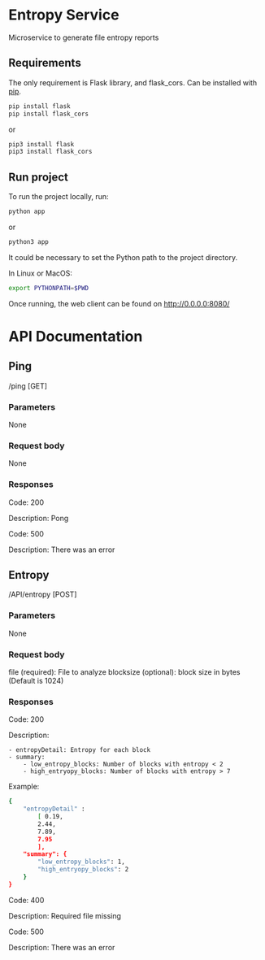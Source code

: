 # Entropy Service

Microservice to generate file entropy reports

## Requirements

The only requirement is Flask library, and flask_cors. Can be installed with [pip](https://pip.pypa.io/en/stable/).

```bash
pip install flask
pip install flask_cors
```
or
```bash
pip3 install flask
pip3 install flask_cors
```

## Run project

To run the project locally, run:
```bash
python app
```
or 
```bash
python3 app
```

It could be necessary to set the Python path to the project directory. 

In Linux or MacOS:
```bash
export PYTHONPATH=$PWD
```

Once running, the web client can be found on http://0.0.0.0:8080/ 

# API Documentation

## Ping
/ping [GET]

### Parameters
None

### Request body
None

### Responses

Code: 200

Description: Pong


Code: 500

Description: There was an error

## Entropy
/API/entropy [POST]

### Parameters
None

### Request body
file (required): File to analyze
blocksize (optional): block size in bytes (Default is 1024)

### Responses

Code: 200

Description:

    - entropyDetail: Entropy for each block
    - summary:
        - low_entropy_blocks: Number of blocks with entropy < 2
        - high_entryopy_blocks: Number of blocks with entropy > 7
        

Example: 
```bash
{
    "entropyDetail" :
        [ 0.19,
        2.44,
        7.89,
        7.95
        ],
    "summary": {
        "low_entropy_blocks": 1,
        "high_entryopy_blocks": 2
    }
}
```


Code: 400

Description: Required file missing


Code: 500

Description: There was an error
